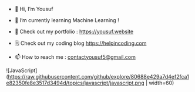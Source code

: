 - 👋 Hi, I’m Yousuf

- 🌱 I’m currently learning Machine Learning !

- 📁 Check out my portfolio : https://yousuf.website

- 🗒️ Check out my coding blog https://helpincoding.com

- 📫 How to reach me : contactyousuf5@gmail.com


![JavaScript](https://raw.githubusercontent.com/github/explore/80688e429a7d4ef2fca1e82350fe8e3517d3494d/topics/javascript/javascript.png | width=60)

<!---
yousufnoor5/yousufnoor5 is a ✨ special ✨ repository because its `README.md` (this file) appears on your GitHub profile.
You can click the Preview link to take a look at your changes.
--->
